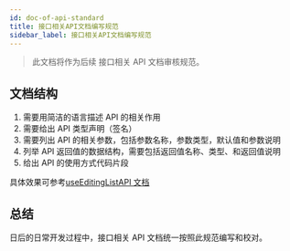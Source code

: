 ```yaml
---
id: doc-of-api-standard
title: 接口相关API文档编写规范
sidebar_label: 接口相关API文档编写规范
---
```


> 此文档将作为后续 接口相关 API 文档审核规范。

## 文档结构

1. 需要用简洁的语言描述 API 的相关作用
2. 需要给出 API 类型声明（签名）
3. 需要列出 API 的相关参数，包括参数名称，参数类型，默认值和参数说明
4. 列举 API 返回值的数据结构，需要包括返回值名称、类型、和返回值说明
5. 给出 API 的使用方式代码片段

具体效果可参考[useEditingListAPI 文档](https://sinouiincubator.github.io/editable-data-table/components-api#useeditinglist%EF%BC%88030%EF%BC%89)

## 总结

日后的日常开发过程中，接口相关 API 文档统一按照此规范编写和校对。
